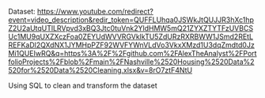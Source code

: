 Dataset: 
https://www.youtube.com/redirect?event=video_description&redir_token=QUFFLUhqa0JSWkJtQUJJR3hXc1hpZ2U2aUtqUTlLRVpvd3xBQ3Jtc0tuVnk2YldHMW5mQ21ZYXZTYTFzUVBCSUc1MU9qUXZXczFoa0ZEYUdWVVRGVklkTU5ZdURzRXRBWW1JSmd2REtLREFKaDl2QXdNX1JYMHpPZF92WVFYWnVLdVo3VkxXMzd1U3dqZmdtd0JzMi1QUEIwRQ&q=https%3A%2F%2Fgithub.com%2FAlexTheAnalyst%2FPortfolioProjects%2Fblob%2Fmain%2FNashville%2520Housing%2520Data%2520for%2520Data%2520Cleaning.xlsx&v=8rO7ztF4NtU

Using SQL to clean and transform the dataset
